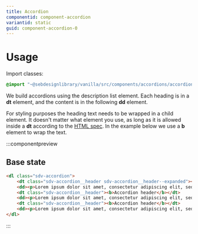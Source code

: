 ```yaml
---
title: Accordion
componentid: component-accordion
variantid: static
guid: component-accordion-0
---
```

# Usage
Import classes:
```scss
@import "~@sebdesignlibrary/vanilla/src/components/accordions/accordion";
```

We build accordions using the description list element. Each heading is in a **dt** element, and the content is in the following **dd** element.

For styling purposes the heading text needs to be wrapped in a child element. It doesn't matter what element you use, as long as it is allowed inside a **dt** according to the [HTML spec](https://developer.mozilla.org/en-US/docs/Web/HTML/Element/dt). In the example below we use a **b** element to wrap the text.

:::componentpreview
## Base state
```html
<dl class="sdv-accordion">
    <dt class="sdv-accordion__header sdv-accordion__header--expanded"><b>Accordion header</b></dt>
    <dd><p>Lorem ipsum dolor sit amet, consectetur adipiscing elit, sed do eiusmod tempor incididunt ut labore et dolore magna aliqua.</p><p>Ut enim ad minim veniam, quis nostrud exercitation ullamco laboris nisi ut aliquip ex ea commodo consequat.</p></dd>
    <dt class="sdv-accordion__header"><b>Accordion header</b></dt>
    <dd><p>Lorem ipsum dolor sit amet, consectetur adipiscing elit, sed do eiusmod tempor incididunt ut labore et dolore magna aliqua.</p><p>Ut enim ad minim veniam, quis nostrud exercitation ullamco laboris nisi ut aliquip ex ea commodo consequat.</p></dd>
    <dt class="sdv-accordion__header"><b>Accordion header</b></dt>
    <dd><p>Lorem ipsum dolor sit amet, consectetur adipiscing elit, sed do eiusmod tempor incididunt ut labore et dolore magna aliqua.</p><p>Ut enim ad minim veniam, quis nostrud exercitation ullamco laboris nisi ut aliquip ex ea commodo consequat.</p></dd>
</dl>
```
:::
